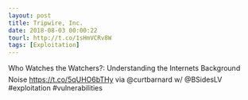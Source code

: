 ```yaml
---
layout: post
title: Tripwire, Inc.
date: 2018-08-03 00:00:22
tourl: http://t.co/1sHmVCRv8W
tags: [Exploitation]
---
```

Who Watches the Watchers?: Understanding the Internets Background Noise https://t.co/5qUHO6bTHy via @curtbarnard w/ @BSidesLV #exploitation #vulnerabilities